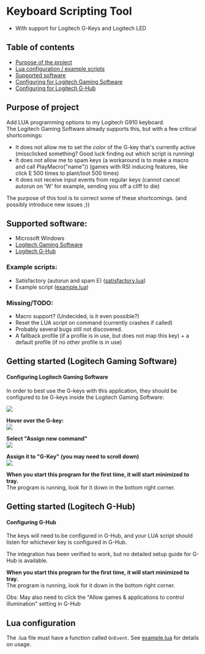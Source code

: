 # Keyboard Scripting Tool

- With support for Logitech G-Keys and Logitech LED


## Table of contents
* [Purpose of the project](#purpose-of-project)
* [Lua configuration / example scripts](#lua-configuration)
* [Supported software](#supported-software)
* [Configuring for Logitech Gaming Software](#configuring-logitech-gaming-software)
* [Configuring for Logitech G-Hub](#configuring-g-hub)

## Purpose of project
Add LUA programming options to my Logitech G910 keyboard.  
The Logitech Gaming Software already supports this, but with a few critical shortcomings:
* It does not allow me to set the _color_ of the G-key that's currently active (missclicked something? Good luck finding out which script is running)
* It does not allow me to spam keys (a workaround is to make a macro and call PlayMacro("name")) (games with RSI inducing features, like click E 500 times to plant/loot 500 times)
* It does not receive input events from regular keys (cannot cancel autorun on 'W' for example, sending you off a cliff to die)

The purpose of this tool is to correct some of these shortcomings. (and possibly introduce new issues ;))  



## Supported software:
* Microsoft Windows
* [Logitech Gaming Software](#configuring-logitech-gaming-software)
* [Logitech G-Hub](#configuring-g-hub)


### Example scripts:
* Satisfactory (autorun and spam E) ([satisfactory.lua](./Docs/satisfactory.lua))
* Example script ([example.lua](./KST/Resources/example.lua))

### Missing/TODO:
* Macro support? (Undecided, is it even possible?)
* Reset the LUA script on command (currently crashes if called)
* Probably several bugs still not discovered.
* A fallback profile (if a profile is in use, but does not map this key) + a default profile (if no other profile is in use)
 

## Getting started (Logitech Gaming Software)
#### Configuring Logitech Gaming Software

In order to best use the G-keys with this application, they should be configured to be G-keys inside the Logitech Gaming Software:

![](Docs/overlay.png)  

**Hover over the G-key:**  
![](Docs/hover.png)

**Select "Assign new command"**  
![](Docs/assign-new-command.png)

**Assign it to "G-Key" (you may need to scroll down)**   
![](Docs/gkey.png)

**When you start this program for the first time, it will start minimized to tray.**  
The program is running, look for it down in the bottom right corner.


## Getting started (Logitech G-Hub)
#### Configuring G-Hub

The keys will need to be configured in G-Hub, and your LUA script should listen for whichever key is configured in G-Hub.  

The integration has been verified to work, but no detailed setup guide for G-Hub is available.  

**When you start this program for the first time, it will start minimized to tray.**  
The program is running, look for it down in the bottom right corner.

Obs: May also need to click the "Allow games & applications to control illumination" setting in G-Hub


## Lua configuration  

The .lua file must have a function called `OnEvent`. See [example.lua](./Logitech/Resources/example.lua) for details on usage.

